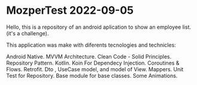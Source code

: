 # MozperTest 2022-09-05

Hello, this is a repository of an android aplication to show an employee list. (it's a challenge).

This application was make with diferents tecnologies and technicles:

Android Native.
MVVM Architecture.
Clean Code - Solid Principles.
Repository Pattern.
Kotlin.
Koin For Dependecy Injection.
Coroutines & Flows.
Retrofit.
Dto , UseCase model, and model of View.
Mappers.
Unit Test for Repository.
Base module for base classes.
Some Animations.

